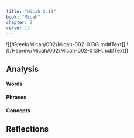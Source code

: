 ```yaml
---
title: "Micah 2:13"
book: "Micah"
chapter: 2
verse: 13
---
```

![[/Greek/Micah/002/Micah-002-013G.md#Text]]
![[/Hebrew/Micah/002/Micah-002-013H.md#Text]]

## Analysis

#### Words

#### Phrases

#### Concepts

## Reflections
